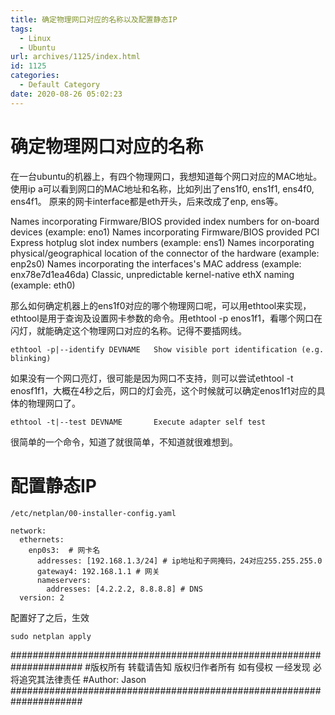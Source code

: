 ```yaml
---
title: 确定物理网口对应的名称以及配置静态IP
tags:
  - Linux
  - Ubuntu
url: archives/1125/index.html
id: 1125
categories:
  - Default Category
date: 2020-08-26 05:02:23
---
```


# 确定物理网口对应的名称

在一台ubuntu的机器上，有四个物理网口，我想知道每个网口对应的MAC地址。使用ip a可以看到网口的MAC地址和名称，比如列出了ens1f0, ens1f1, ens4f0, ens4f1。
原来的网卡interface都是eth开头，后来改成了enp, ens等。

Names incorporating Firmware/BIOS provided index numbers for on-board devices (example: eno1)
Names incorporating Firmware/BIOS provided PCI Express hotplug slot index numbers (example: ens1)
Names incorporating physical/geographical location of the connector of the hardware (example: enp2s0)
Names incorporating the interfaces's MAC address (example: enx78e7d1ea46da)
Classic, unpredictable kernel-native ethX naming (example: eth0)

那么如何确定机器上的ens1f0对应的哪个物理网口呢，可以用ethtool来实现，ethtool是用于查询及设置网卡参数的命令。用ethtool -p enos1f1，看哪个网口在闪灯，就能确定这个物理网口对应的名称。记得不要插网线。

```
ethtool -p|--identify DEVNAME   Show visible port identification (e.g. blinking)
```

如果没有一个网口亮灯，很可能是因为网口不支持，则可以尝试ethtool -t enosf1f1，大概在4秒之后，网口的灯会亮，这个时候就可以确定enos1f1对应的具体的物理网口了。
```
ethtool -t|--test DEVNAME       Execute adapter self test
```

很简单的一个命令，知道了就很简单，不知道就很难想到。

# 配置静态IP

```
/etc/netplan/00-installer-config.yaml

network:
  ethernets:
    enp0s3:  # 网卡名
      addresses: [192.168.1.3/24] # ip地址和子网掩码，24对应255.255.255.0
      gateway4: 192.168.1.1 # 网关
      nameservers:
        addresses: [4.2.2.2, 8.8.8.8] # DNS
  version: 2
```

配置好了之后，生效
```
sudo netplan apply
```

#####################################################################
#版权所有 转载请告知 版权归作者所有 如有侵权 一经发现 必将追究其法律责任
#Author: Jason
#####################################################################




